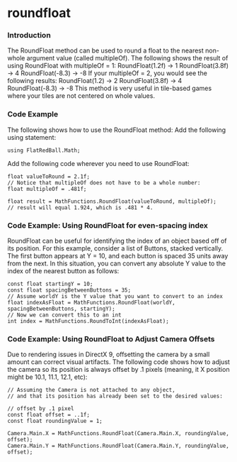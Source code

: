 # roundfloat

### Introduction

The RoundFloat method can be used to round a float to the nearest non-whole argument value (called multipleOf). The following shows the result of using RoundFloat with multipleOf = 1: RoundFloat(1.2f) -> 1 RoundFloat(3.8f) -> 4 RoundFloat(-8.3) -> -8 If your multipleOf = 2, you would see the following results: RoundFloat(1.2) -> 2 RoundFloat(3.8f) -> 4 RoundFloat(-8.3) -> -8 This method is very useful in tile-based games where your tiles are not centered on whole values.

### Code Example

The following shows how to use the RoundFloat method: Add the following using statement:

```
using FlatRedBall.Math;
```

Add the following code wherever you need to use RoundFloat:

```
float valueToRound = 2.1f;
// Notice that multipleOf does not have to be a whole number:
float multipleOf = .481f;

float result = MathFunctions.RoundFloat(valueToRound, multipleOf);
// result will equal 1.924, which is .481 * 4.
```

### Code Example: Using RoundFloat for even-spacing index

RoundFloat can be useful for identifying the index of an object based off of its position. For this example, consider a list of Buttons, stacked vertically. The first button appears at Y = 10, and each button is spaced 35 units away from the next. In this situation, you can convert any absolute Y value to the index of the nearest button as follows:

```
const float startingY = 10;
const float spacingBetweenButtons = 35;
// Assume worldY is the Y value that you want to convert to an index
float indexAsFloat = MathFunctions.RoundFloat(worldY, spacingBetweenButtons, startingY);
// Now we can convert this to an int
int index = MathFunctions.RoundToInt(indexAsFloat);
```

### Code Example: Using RoundFloat to Adjust Camera Offsets

Due to rendering issues in DirectX 9, offsetting the camera by a small amount can correct visual artifacts. The following code shows how to adjust the camera so its position is always offset by .1 pixels (meaning, it X position might be 10.1, 11.1, 12.1, etc):

```lang:c#
// Assuming the Camera is not attached to any object,
// and that its position has already been set to the desired values:

// offset by .1 pixel
const float offset = ..1f;
const float roundingValue = 1;

Camera.Main.X = MathFunctions.RoundFloat(Camera.Main.X, roundingValue, offset);
Camera.Main.Y = MathFunctions.RoundFloat(Camera.Main.Y, roundingValue, offset);
```

&#x20;
